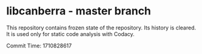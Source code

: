 # libcanberra - master branch

This repository contains frozen state of the repository.
Its history is cleared. It is used only for static code
analysis with Codacy.

Commit Time: 1710828617